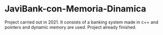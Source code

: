 # JaviBank-con-Memoria-Dinamica
Project carried out in 2021. It consists of a banking system made in c++ and pointers and dynamic memory are used. Project already finished.
